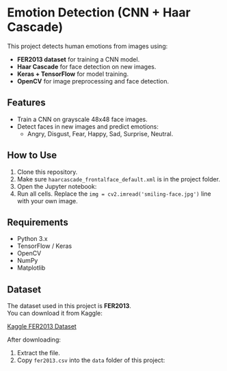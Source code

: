 # Emotion Detection (CNN + Haar Cascade)

This project detects human emotions from images using:
- **FER2013 dataset** for training a CNN model.
- **Haar Cascade** for face detection on new images.
- **Keras + TensorFlow** for model training.
- **OpenCV** for image preprocessing and face detection.

## Features
- Train a CNN on grayscale 48x48 face images.
- Detect faces in new images and predict emotions:
  - Angry, Disgust, Fear, Happy, Sad, Surprise, Neutral.

## How to Use
1. Clone this repository.
2. Make sure `haarcascade_frontalface_default.xml` is in the project folder.
3. Open the Jupyter notebook:
4. Run all cells. Replace the `img = cv2.imread('smiling-face.jpg')` line with your own image.

## Requirements
- Python 3.x
- TensorFlow / Keras
- OpenCV
- NumPy
- Matplotlib

## Dataset
The dataset used in this project is **FER2013**.  
You can download it from Kaggle:

[Kaggle FER2013 Dataset](https://www.kaggle.com/datasets/msambare/fer2013)

After downloading:
1. Extract the file.
2. Copy `fer2013.csv` into the `data` folder of this project:


